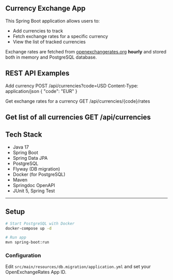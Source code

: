 ## Currency Exchange App
This Spring Boot application allows users to:
- Add currencies to track
- Fetch exchange rates for a specific currency
- View the list of tracked currencies

Exchange rates are fetched from [openexchangerates.org](https://openexchangerates.org/) **hourly** and stored both in memory and PostgreSQL database.

## REST API Examples
Add currency
POST /api/currencies?code=USD
Content-Type: application/json
{
  "code": "EUR"
}

Get exchange rates for a currency
GET /api/currencies/{code}/rates

Get list of all currencies
GET /api/currencies
---

##  Tech Stack
- Java 17
- Spring Boot
- Spring Data JPA
- PostgreSQL
- Flyway (DB migration)
- Docker (for PostgreSQL)
- Maven
- Springdoc OpenAPI
- JUnit 5, Spring Test

---

## Setup
```bash
# Start PostgreSQL with Docker
docker-compose up -d

# Run app
mvn spring-boot:run
```

### Configuration
Edit `src/main/resources/db.migration/application.yml` and set your OpenExchangeRates App ID.